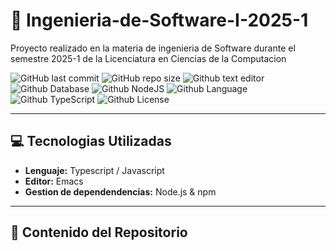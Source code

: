 # 🚀 Ingenieria-de-Software-I-2025-1
 Proyecto realizado en la materia de ingenieria de Software durante el semestre 2025-1 de la Licenciatura en Ciencias de la Computacion

![GitHub last commit](https://img.shields.io/github/last-commit/ComputerChemistry/Estructuras-de-Datos-2025-1?style=for-the-badge&color=b4befe) 
![GitHub repo size](https://img.shields.io/github/repo-size/ComputerChemistry/Estructuras-de-Datos-2025-1?style=for-the-badge&color=cba6f7) 
![Github text editor](https://img.shields.io/badge/Emacs-%237F5AB6.svg?&style=for-the-badge&logo=gnu-emacs&logoColor=white) 
![Github Database](https://img.shields.io/badge/postgres-%23316192.svg?style=for-the-badge&logo=postgresql&logoColor=white)
![Github NodeJS](https://img.shields.io/badge/node.js-6DA55F?style=for-the-badge&logo=node.js&logoColor=white)
![Github Language](https://img.shields.io/badge/javascript-%23323330.svg?style=for-the-badge&logo=javascript&logoColor=%23F7DF1E)
![Github TypeScript](https://img.shields.io/badge/typescript-%23007ACC.svg?style=for-the-badge&logo=typescript&logoColor=white)
![Github License](https://img.shields.io/badge/MIT-green?style=for-the-badge)

---

## :computer: Tecnologias Utilizadas  

- **Lenguaje:** Typescript / Javascript  
- **Editor:** Emacs  
- **Gestion de dependendencias:** Node.js & npm  

---

## :file_folder: Contenido del Repositorio 

### 
